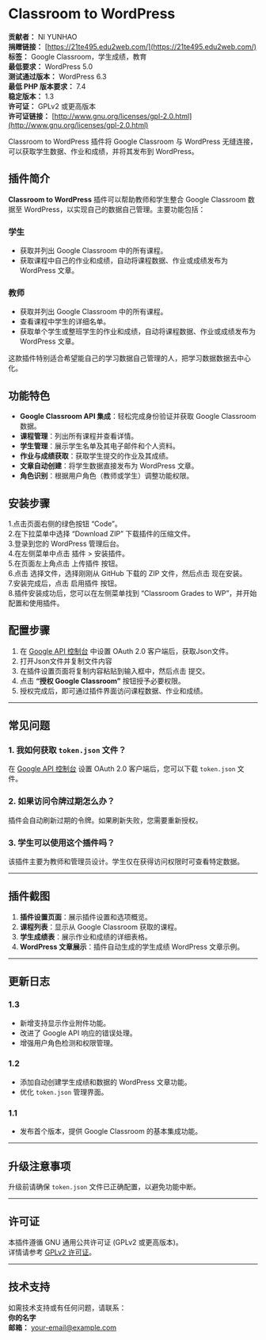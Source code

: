 # Classroom to WordPress

**贡献者：** NI YUNHAO  
**捐赠链接：** [https://21te495.edu2web.com/](https://21te495.edu2web.com/)   
**标签：** Google Classroom，学生成绩，教育  
**最低要求：** WordPress 5.0  
**测试通过版本：** WordPress 6.3  
**最低 PHP 版本要求：** 7.4  
**稳定版本：** 1.3  
**许可证：** GPLv2 或更高版本  
**许可证链接：** [http://www.gnu.org/licenses/gpl-2.0.html](http://www.gnu.org/licenses/gpl-2.0.html)  

Classroom to WordPress 插件将 Google Classroom 与 WordPress 无缝连接，可以获取学生数据、作业和成绩，并将其发布到 WordPress。

## 插件简介

**Classroom to WordPress** 插件可以帮助教师和学生整合 Google Classroom 数据至 WordPress，以实现自己的数据自己管理。主要功能包括：

### 学生

- 获取并列出 Google Classroom 中的所有课程。
- 获取课程中自己的作业和成绩，自动将课程数据、作业或成绩发布为 WordPress 文章。

### 教师

- 获取并列出 Google Classroom 中的所有课程。
- 查看课程中学生的详细名单。
- 获取单个学生或整班学生的作业和成绩，自动将课程数据、作业或成绩发布为 WordPress 文章。

这款插件特别适合希望能自己的学习数据自己管理的人，把学习数据数据去中心化。

## 功能特色

- **Google Classroom API 集成**：轻松完成身份验证并获取 Google Classroom 数据。
- **课程管理**：列出所有课程并查看详情。
- **学生管理**：展示学生名单及其电子邮件和个人资料。
- **作业与成绩获取**：获取学生提交的作业及其成绩。
- **文章自动创建**：将学生数据直接发布为 WordPress 文章。
- **角色识别**：根据用户角色（教师或学生）调整功能权限。

## 安装步骤

1.点击页面右侧的绿色按钮 “Code”。  
2.在下拉菜单中选择 “Download ZIP” 下载插件的压缩文件。  
3.登录到您的 WordPress 管理后台。  
4.在左侧菜单中点击 插件 > 安装插件。  
5.在页面左上角点击 上传插件 按钮。  
6.点击 选择文件，选择刚刚从 GitHub 下载的 ZIP 文件，然后点击 现在安装。  
7.安装完成后，点击 启用插件 按钮。  
8.插件安装成功后，您可以在左侧菜单找到 “Classroom Grades to WP”，并开始配置和使用插件。  

## 配置步骤

1. 在 [Google API 控制台](https://console.cloud.google.com/) 中设置 OAuth 2.0 客户端后，获取Json文件。
2. 打开Json文件并复制文件内容
3. 在插件设置页面将复制内容粘贴到输入框中，然后点击 提交。
4. 点击 **“授权 Google Classroom”** 按钮授予必要权限。
5. 授权完成后，即可通过插件界面访问课程数据、作业和成绩。

---

## 常见问题

### 1. 我如何获取 `token.json` 文件？
在 [Google API 控制台](https://console.cloud.google.com/) 设置 OAuth 2.0 客户端后，您可以下载 `token.json` 文件。

### 2. 如果访问令牌过期怎么办？
插件会自动刷新过期的令牌。如果刷新失败，您需要重新授权。

### 3. 学生可以使用这个插件吗？
该插件主要为教师和管理员设计。学生仅在获得访问权限时可查看特定数据。

---

## 插件截图

1. **插件设置页面**：展示插件设置和选项概览。
2. **课程列表**：显示从 Google Classroom 获取的课程。
3. **学生成绩表**：展示作业和成绩的详细表格。
4. **WordPress 文章展示**：插件自动生成的学生成绩 WordPress 文章示例。

---

## 更新日志

### 1.3
- 新增支持显示作业附件功能。
- 改进了 Google API 响应的错误处理。
- 增强用户角色检测和权限管理。

### 1.2
- 添加自动创建学生成绩和数据的 WordPress 文章功能。
- 优化 `token.json` 管理界面。

### 1.1
- 发布首个版本，提供 Google Classroom 的基本集成功能。

---

## 升级注意事项

升级前请确保 `token.json` 文件已正确配置，以避免功能中断。

---

## 许可证

本插件遵循 GNU 通用公共许可证 (GPLv2 或更高版本)。  
详情请参考 [GPLv2 许可证](http://www.gnu.org/licenses/gpl-2.0.html)。

---

## 技术支持

如需技术支持或有任何问题，请联系：  
**你的名字**  
**邮箱：** your-email@example.com
